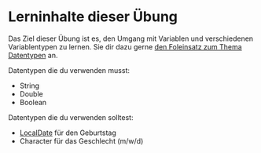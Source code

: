 # Lerninhalte dieser Übung 

Das Ziel dieser Übung ist es, den Umgang mit Variablen und verschiedenen Variablentypen zu lernen. 
Sie dir dazu gerne [den Foleinsatz zum Thema Datentypen](https://docs.google.com/presentation/d/1d75BzSJLhXjU15pUK1sESg9KZshcQpZv/edit#slide=id.p4) an. 

Datentypen die du verwenden musst: 
* String
* Double
* Boolean

Datentypen die du verwenden solltest: 
* [LocalDate](https://docs.oracle.com/javase/8/docs/api/java/time/LocalDate.html) für den Geburtstag
* Character für das Geschlecht (m/w/d)
